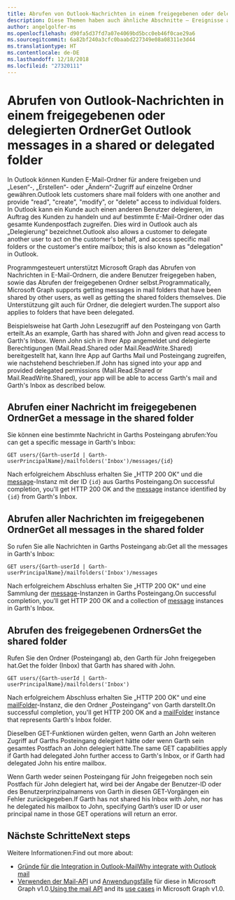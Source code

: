 ```yaml
---
title: Abrufen von Outlook-Nachrichten in einem freigegebenen oder delegierten Ordner
description: Diese Themen haben auch ähnliche Abschnitte – Ereignisse auflisten, Ereignis abrufen, Kontakte auflisten, Kontakt abrufen, Kontaktordner abrufen.
author: angelgolfer-ms
ms.openlocfilehash: d90fa5d37fd7a07e4069bd5bcc0eb46f0cae29a6
ms.sourcegitcommit: 6a82bf240a3cfc0baabd227349e08a08311e3d44
ms.translationtype: HT
ms.contentlocale: de-DE
ms.lasthandoff: 12/18/2018
ms.locfileid: "27320111"
---
```

# <a name="get-outlook-messages-in-a-shared-or-delegated-folder"></a><span data-ttu-id="af0f6-103">Abrufen von Outlook-Nachrichten in einem freigegebenen oder delegierten Ordner</span><span class="sxs-lookup"><span data-stu-id="af0f6-103">Get Outlook messages in a shared or delegated folder</span></span>

<!-- remove similar content in other topics when ready to publish - list messages, get message, get mail folder.
These topics also have similar section - list events, get event, get calendar, list contacts, get contact, get contact folder.
-->

<span data-ttu-id="af0f6-104">In Outlook können Kunden E-Mail-Ordner für andere freigeben und „Lesen“-, „Erstellen“- oder „Ändern“-Zugriff auf einzelne Ordner gewähren.</span><span class="sxs-lookup"><span data-stu-id="af0f6-104">Outlook lets customers share mail folders with one another and provide "read", "create", "modify", or "delete" access to individual folders.</span></span> <span data-ttu-id="af0f6-105">In Outlook kann ein Kunde auch einen anderen Benutzer delegieren, im Auftrag des Kunden zu handeln und auf bestimmte E-Mail-Ordner oder das gesamte Kundenpostfach zugreifen. Dies wird in Outlook auch als „Delegierung“ bezeichnet.</span><span class="sxs-lookup"><span data-stu-id="af0f6-105">Outlook also allows a customer to delegate another user to act on the customer's behalf, and access specific mail folders or the customer's entire mailbox; this is also known as "delegation" in Outlook.</span></span>

<span data-ttu-id="af0f6-106">Programmgesteuert unterstützt Microsoft Graph das Abrufen von Nachrichten in E-Mail-Ordnern, die andere Benutzer freigegeben haben, sowie das Abrufen der freigegebenen Ordner selbst.</span><span class="sxs-lookup"><span data-stu-id="af0f6-106">Programmatically, Microsoft Graph supports getting messages in mail folders that have been shared by other users, as well as getting the shared folders themselves.</span></span> <span data-ttu-id="af0f6-107">Die Unterstützung gilt auch für Ordner, die delegiert wurden.</span><span class="sxs-lookup"><span data-stu-id="af0f6-107">The support also applies to folders that have been delegated.</span></span>

<span data-ttu-id="af0f6-108">Beispielsweise hat Garth John Lesezugriff auf den Posteingang von Garth erteilt.</span><span class="sxs-lookup"><span data-stu-id="af0f6-108">As an example, Garth has shared with John and given read access to Garth's Inbox.</span></span> <span data-ttu-id="af0f6-109">Wenn John sich in Ihrer App angemeldet und delegierte Berechtigungen (Mail.Read.Shared oder Mail.ReadWrite.Shared) bereitgestellt hat, kann Ihre App auf Garths Mail und Posteingang zugreifen, wie nachstehend beschrieben.</span><span class="sxs-lookup"><span data-stu-id="af0f6-109">If John has signed into your app and provided delegated permissions (Mail.Read.Shared or Mail.ReadWrite.Shared), your app will be able to access Garth's mail and Garth's Inbox as described below.</span></span>

## <a name="get-a-message-in-the-shared-folder"></a><span data-ttu-id="af0f6-110">Abrufen einer Nachricht im freigegebenen Ordner</span><span class="sxs-lookup"><span data-stu-id="af0f6-110">Get a message in the shared folder</span></span>

<span data-ttu-id="af0f6-111">Sie können eine bestimmte Nachricht in Garths Posteingang abrufen:</span><span class="sxs-lookup"><span data-stu-id="af0f6-111">You can get a specific message in Garth's Inbox:</span></span>

<!-- { "blockType": "ignored" } -->
```http
GET users/{Garth-userId | Garth-userPrincipalName}/mailfolders('Inbox')/messages/{id}
```

<span data-ttu-id="af0f6-112">Nach erfolgreichem Abschluss erhalten Sie „HTTP 200 OK“ und die [message](/graph/api/resources/message?view=graph-rest-1.0)-Instanz mit der ID `{id}` aus Garths Posteingang.</span><span class="sxs-lookup"><span data-stu-id="af0f6-112">On successful completion, you'll get HTTP 200 OK and the [message](/graph/api/resources/message?view=graph-rest-1.0) instance identified by `{id}` from Garth's Inbox.</span></span>

## <a name="get-all-messages-in-the-shared-folder"></a><span data-ttu-id="af0f6-113">Abrufen aller Nachrichten im freigegebenen Ordner</span><span class="sxs-lookup"><span data-stu-id="af0f6-113">Get all messages in the shared folder</span></span>

<span data-ttu-id="af0f6-114">So rufen Sie alle Nachrichten in Garths Posteingang ab:</span><span class="sxs-lookup"><span data-stu-id="af0f6-114">Get all the messages in Garth's Inbox:</span></span>

<!-- { "blockType": "ignored" } -->
```http
GET users/{Garth-userId | Garth-userPrincipalName}/mailfolders('Inbox')/messages
```

<span data-ttu-id="af0f6-115">Nach erfolgreichem Abschluss erhalten Sie „HTTP 200 OK“ und eine Sammlung der [message](/graph/api/resources/message?view=graph-rest-1.0)-Instanzen in Garths Posteingang.</span><span class="sxs-lookup"><span data-stu-id="af0f6-115">On successful completion, you'll get HTTP 200 OK and a collection of [message](/graph/api/resources/message?view=graph-rest-1.0) instances in Garth's Inbox.</span></span>

## <a name="get-the-shared-folder"></a><span data-ttu-id="af0f6-116">Abrufen des freigegebenen Ordners</span><span class="sxs-lookup"><span data-stu-id="af0f6-116">Get the shared folder</span></span>

<span data-ttu-id="af0f6-117">Rufen Sie den Ordner (Posteingang) ab, den Garth für John freigegeben hat.</span><span class="sxs-lookup"><span data-stu-id="af0f6-117">Get the folder (Inbox) that Garth has shared with John.</span></span>

<!-- { "blockType": "ignored" } -->
```http
GET users/{Garth-userId | Garth-userPrincipalName}/mailfolders('Inbox')
```

<span data-ttu-id="af0f6-118">Nach erfolgreichem Abschluss erhalten Sie „HTTP 200 OK“ und eine [mailFolder](/graph/api/resources/mailfolder?view=graph-rest-1.0)-Instanz, die den Ordner „Posteingang“ von Garth darstellt.</span><span class="sxs-lookup"><span data-stu-id="af0f6-118">On successful completion, you'll get HTTP 200 OK and a [mailFolder](/graph/api/resources/mailfolder?view=graph-rest-1.0) instance that represents Garth's Inbox folder.</span></span>

<span data-ttu-id="af0f6-119">Dieselben GET-Funktionen würden gelten, wenn Garth an John weiteren Zugriff auf Garths Posteingang delegiert hätte oder wenn Garth sein gesamtes Postfach an John delegiert hätte.</span><span class="sxs-lookup"><span data-stu-id="af0f6-119">The same GET capabilities apply if Garth had delegated John further access to Garth's Inbox, or if Garth had delegated John his entire mailbox.</span></span>

<span data-ttu-id="af0f6-120">Wenn Garth weder seinen Posteingang für John freigegeben noch sein Postfach für John delegiert hat, wird bei der Angabe der Benutzer-ID oder des Benutzerprinzipalnamens von Garth in diesen GET-Vorgängen ein Fehler zurückgegeben.</span><span class="sxs-lookup"><span data-stu-id="af0f6-120">If Garth has not shared his Inbox with John, nor has he delegated his mailbox to John, specifying Garth’s user ID or user principal name in those GET operations will return an error.</span></span> 


## <a name="next-steps"></a><span data-ttu-id="af0f6-121">Nächste Schritte</span><span class="sxs-lookup"><span data-stu-id="af0f6-121">Next steps</span></span>

<span data-ttu-id="af0f6-122">Weitere Informationen:</span><span class="sxs-lookup"><span data-stu-id="af0f6-122">Find out more about:</span></span>

- [<span data-ttu-id="af0f6-123">Gründe für die Integration in Outlook-Mail</span><span class="sxs-lookup"><span data-stu-id="af0f6-123">Why integrate with Outlook mail</span></span>](outlook-mail-concept-overview.md)
- <span data-ttu-id="af0f6-124">[Verwenden der Mail-API](/graph/api/resources/mail-api-overview?view=graph-rest-1.0) und [Anwendungsfälle](/graph/api/resources/mail-api-overview?view=graph-rest-1.0#common-use-cases) für diese in Microsoft Graph v1.0.</span><span class="sxs-lookup"><span data-stu-id="af0f6-124">[Using the mail API](/graph/api/resources/mail-api-overview?view=graph-rest-1.0) and its [use cases](/graph/api/resources/mail-api-overview?view=graph-rest-1.0#common-use-cases) in Microsoft Graph v1.0.</span></span>